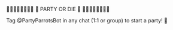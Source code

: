 🦜🦜🦜🦜🦜🦜🦜🦜
🦜 PARTY OR DIE 🦜
🦜🦜🦜🦜🦜🦜🦜🦜
		
Tag @PartyParrotsBot in any chat (1:1 or group) to start a party! 🥳
